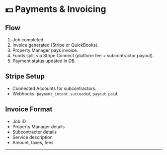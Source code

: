 # 💵 Payments & Invoicing

## Flow
1. Job completed.
2. Invoice generated (Stripe or QuickBooks).
3. Property Manager pays invoice.
4. Funds split via Stripe Connect (platform fee + subcontractor payout).
5. Payment status updated in DB.

## Stripe Setup
- Connected Accounts for subcontractors.
- Webhooks: `payment_intent.succeeded`, `payout.paid`.

## Invoice Format
- Job ID
- Property Manager details
- Subcontractor details
- Service description
- Amount, taxes, fees

---

